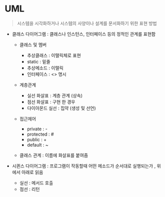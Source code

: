 # UML

> 시스템을 시각화하거나 시스템의 사양이나 설계를 문서화하기 위한 표현 방법

- 클래스 다이어그램 : 클래스나 인스턴스, 인터페이스 등의 정적인 관계를 표현함
    - 클래스 및 멤버
        - 추상클래스 : 이탤릭체로 표현  
        - static : 밑줄
        - 추상메소드 : 이탤릭
        - 인터페이스 : <<interface>> 명시
    
    - 계층관계
        - 실선 화살표 : 계층 관계 (상속)
        - 점선 화살표 : 구현 한 경우
        - 다이아몬드 실선 : 집약 (생성 및 선언)
        
    - 접근제어
        - private : - 
        - protected : #
        - public : + 
        - default : ~
    
    - 클래스 관계 : 이름에 화살표를 붙여줌 
    
- 시퀸스 다이어그램 : 프로그램이 작동할때 어떤 메소드가 순서대로 실행되는가 , 위에서 아래로 읽음
    - 실선 : 메서드 호출
    - 점선 : 리턴